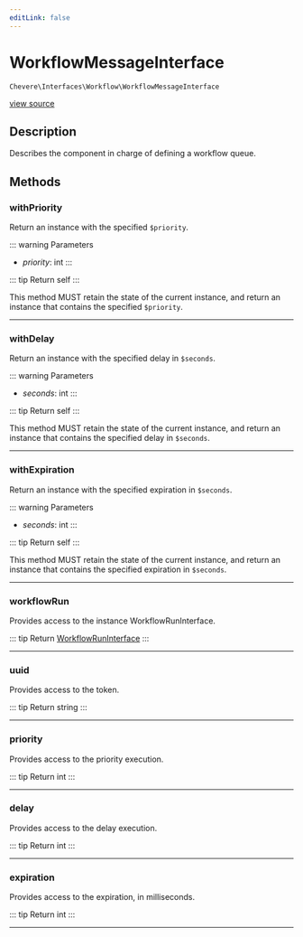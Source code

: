 ```yaml
---
editLink: false
---
```


# WorkflowMessageInterface

`Chevere\Interfaces\Workflow\WorkflowMessageInterface`

[view source](https://github.com/chevere/chevere/blob/master/src/Chevere/Interfaces/Workflow/WorkflowMessageInterface.php)

## Description

Describes the component in charge of defining a workflow queue.

## Methods

### withPriority

Return an instance with the specified `$priority`.

::: warning Parameters
- *priority*: int
:::

::: tip Return
self
:::

This method MUST retain the state of the current instance, and return
an instance that contains the specified `$priority`.

---

### withDelay

Return an instance with the specified delay in `$seconds`.

::: warning Parameters
- *seconds*: int
:::

::: tip Return
self
:::

This method MUST retain the state of the current instance, and return
an instance that contains the specified delay in `$seconds`.

---

### withExpiration

Return an instance with the specified expiration in `$seconds`.

::: warning Parameters
- *seconds*: int
:::

::: tip Return
self
:::

This method MUST retain the state of the current instance, and return
an instance that contains the specified expiration in `$seconds`.

---

### workflowRun

Provides access to the instance WorkflowRunInterface.

::: tip Return
[WorkflowRunInterface](./WorkflowRunInterface.md)
:::

---

### uuid

Provides access to the token.

::: tip Return
string
:::

---

### priority

Provides access to the priority execution.

::: tip Return
int
:::

---

### delay

Provides access to the delay execution.

::: tip Return
int
:::

---

### expiration

Provides access to the expiration, in milliseconds.

::: tip Return
int
:::

---
